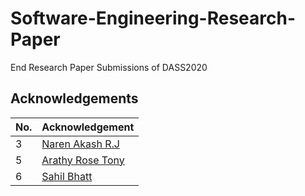 # Software-Engineering-Research-Paper
End Research Paper Submissions of DASS2020

## Acknowledgements
| No. 	| Acknowledgement                                   	|
|-----	|---------------------------------------------------	|
| 3   	| [Naren Akash R.J](https://github.com/narenakash)  	|
| 5   	| [Arathy Rose Tony](https://github.com/arathyrose) 	|
| 6   	| [Sahil Bhatt](https://github.com/bhattsahil1)     	|
